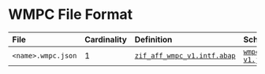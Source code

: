 # WMPC File Format

File | Cardinality | Definition | Schema | Example
:--- | :---  | :--- | :--- | :---
`<name>.wmpc.json` | 1 | [`zif_aff_wmpc_v1.intf.abap`](./type/zif_aff_wmpc_v1.intf.abap) | [`wmpc-v1.json`](./wmpc-v1.json) | [`z_aff_example_wmpc.wmpc.json`](./examples/z_aff_example_wmpc.wmpc.json)
